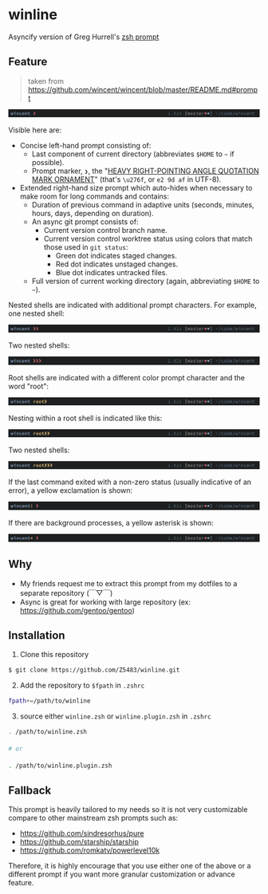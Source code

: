 # winline

Asyncify version of Greg Hurrell's [zsh prompt](https://github.com/wincent/wincent/blob/master/aspects/dotfiles/files/.zshrc)

## Feature

> taken from https://github.com/wincent/wincent/blob/master/README.md#prompt

![](./media/prompt.png)

Visible here are:

- Concise left-hand prompt consisting of:
  -   Last component of current directory (abbreviates `$HOME` to `~` if possible).
  -   Prompt marker, `❯`, the "[HEAVY RIGHT-POINTING ANGLE QUOTATION MARK ORNAMENT](https://codepoints.net/U+276F)" (that's `\u276f`, or `e2 9d af` in UTF-8).
- Extended right-hand size prompt which auto-hides when necessary to make room for long commands and contains:
  - Duration of previous command in adaptive units (seconds, minutes, hours, days, depending on duration).
  - An async git prompt consists of:
    - Current version control branch name.
    - Current version control worktree status using colors that match those used in `git status`:
      -   Green dot indicates staged changes.
      -   Red dot indicates unstaged changes.
      -   Blue dot indicates untracked files.
  - Full version of current working directory (again, abbreviating `$HOME` to `~`).


Nested shells are indicated with additional prompt characters. For example, one nested shell:

![](./media/prompt-shlvl-2.png)

Two nested shells:

![](./media/prompt-shlvl-3.png)

Root shells are indicated with a different color prompt character and the word "root":

![](./media/prompt-root.png)

Nesting within a root shell is indicated like this:

![](./media/prompt-root-shlvl-2.png)

Two nested shells:

![](./media/prompt-root-shlvl-3.png)

If the last command exited with a non-zero status (usually indicative of an error), a yellow exclamation is shown:

![](./media/prompt-error.png)

If there are background processes, a yellow asterisk is shown:

![](./media/prompt-bg.png)

## Why

- My friends request me to extract this prompt from my dotfiles to a separate repository (￣▽￣)
- Async is great for working with large repository (ex: https://github.com/gentoo/gentoo)

## Installation

1. Clone this repository
``` sh
$ git clone https://github.com/Z5483/winline.git
```

2. Add the repository to `$fpath` in `.zshrc`
``` sh
fpath+=/path/to/winline
```

3. source either `winline.zsh` or `winline.plugin.zsh` in `.zshrc`
``` sh
. /path/to/winline.zsh

# or

. /path/to/winline.plugin.zsh
```

## Fallback

This prompt is heavily tailored to my needs so it is not very customizable
compare to other mainstream zsh prompts such as:
- https://github.com/sindresorhus/pure
- https://github.com/starship/starship
- https://github.com/romkatv/powerlevel10k

Therefore, it is highly encourage that you use either one of the above or a
different prompt if you want more granular customization or advance feature.
